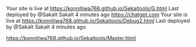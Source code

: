 Your site is live at https://konnitiwa768.github.io/Sekaitools/G.html
Last deployed by @Sakalt Sakalt 4 minutes ago
https://chatgpt.com
Your site is live at https://konnitiwa768.github.io/Sekaitools/Debug2.html
Last deployed by @Sakalt Sakalt 4 minutes ago

https://konnitiwa768.github.io/Sekaitools/Master.html



